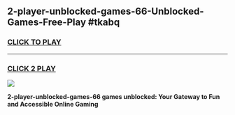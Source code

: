 
## 2-player-unblocked-games-66-Unblocked-Games-Free-Play #tkabq
<h3>
<a href="https://us.freeplayer.one?title=2-player-unblocked-games-66&ref=9M">CLICK TO PLAY</a></h3>
<hr>

<h3>
<a href="https://us.freeplayer.one?title=2-player-unblocked-games-66&ref=9M">CLICK 2 PLAY</a>
  
</h3>

<a href="https://us.freeplayer.one?title=2-player-unblocked-games-66&ref=9M"><img src="https://clearcache.store/games.png"></a>


**2-player-unblocked-games-66 games unblocked: Your Gateway to Fun and Accessible Online Gaming**
